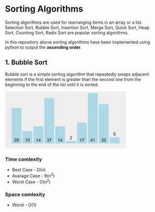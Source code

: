 # Sorting Algorithms

Sorting algorithms are used for rearranging items in an array or a list. Selection Sort, Bubble Sort, Insertion Sort, Merge Sort, Quick Sort, Heap Sort, Counting Sort, Radix Sort are popular sorting algorithms.

In this repository above sorting algorithms have been implemented using python to output the **ascending order**.


## 1. Bubble Sort

Bubble sort is a simple sorting algorithm that repeatedly swaps adjacent elements if the first element is greater than the second one from the beginning to the end of the list until it is sorted. 

<img src="images/bubble_sort.gif" width="400" >

### Time comlexity
* Best Case - Ω(n)
* Avarage Case - θ(n<sup>2</sup>)
* Worst Case - O(n<sup>2</sup>)

### Space comlexity
* Worst - O(1)


